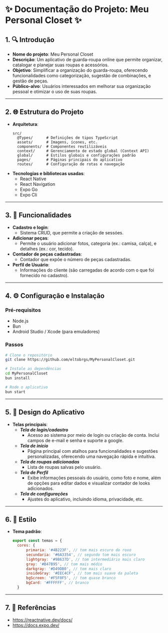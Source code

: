# ✨ **Documentação do Projeto: Meu Personal Closet** ✨

## 1. 🔍 Introdução
- **Nome do projeto**: Meu Personal Closet
- **Descrição**: Um aplicativo de guarda-roupa online que permite organizar, catalogar e planejar suas roupas e acessórios.
- **Objetivo**: Simplificar a organização do guarda-roupa, oferecendo funcionalidades como categorização, sugestão de combinações, e gestão de peças.
- **Público-alvo**: Usuários interessados em melhorar sua organização pessoal e otimizar o uso de suas roupas.

---

## 2. 🌐 Estrutura do Projeto
- **Arquitetura**:
  ```
  src/
    @Types/      # Definições de tipos TypeScript
    assets/      # Imagens, ícones, etc.
    components/  # Componentes reutilizáveis
    context/     # Gerenciamento de estado global (Context API)
    global/      # Estilos globais e configurações padrão
    pages/       # Páginas principais do aplicativo
    routes/      # Configuração de rotas e navegação
  ```
- **Tecnologias e bibliotecas usadas**:
  - React Native
  - React Navigation
  - Expo Go
  - Expo Cli

---

## 3. 📂 Funcionalidades
- **Cadastro e login**:
  - Sistema CRUD, que permite a criação de sessóes.
- **Adicionar peças**:
  - Permite o usuário adicionar fotos, categoria (ex.: camisa, calça), e detalhes (ex.: cor, tecido).
- **Contador de peças cadastradas**:
  - Contador que expõe o número de peças cadastradas.
- **Perfil de Usuário**:
  - Informações do cliente (são carregadas de acordo com o que foi fornecido no cadastro).

---

## 4. ⚙️ Configuração e Instalação

### Pré-requisitos
- Node.js
- Bun
- Android Studio / Xcode (para emuladores)

### Passos
```bash
# Clone o repositório
git clone https://github.com/eltobrgs/MyPersonalCloset.git

# Instale as dependências
cd MyPersonalCloset
bun install

# Rode o aplicativo
bun start
```

---

## 5. 🎨 Design do Aplicativo
- **Telas principais**:
  - ***Tela de login/cadastro***
    - Acesso ao sistema por meio de login ou criação de conta. Inclui campos de e-mail e senha e suporte a google.
  - ***Tela de início***
    - Página principal com atalhos para funcionalidades e sugestões personalizadas, oferecendo uma navegação rápida e intuitiva.
  - ***Tela de roupas adicionadas***
    - Lista de roupas salvas pelo usuário.
  - ***Tela de Perfil***
    - Exibe informações pessoais do usuário, como foto e nome, além de opções para editar dados e visualizar contador de looks adicionados.
  - ***Tela de configurações***
    - Ajustes do aplicativo, incluindo idioma, privacidade, etc.

---

## 6. 🎨 Estilo
- **Tema padrão**:
  ```javascript
  export const temas = {
    cores: {
        primaria: '#4B223F', // tom mais escuro do roxo
        secundaria: '#6A3354', // segundo tom mais escuro
        lightgray: '#9B637D', // tom intermediário mais claro
        gray: '#B47B95', // tom mais médio
        darkgray: '#D49DB0', // tom mais claro
        insideGray: '#EEC4CF', // tom mais suave da paleta
        bgScreen: '#F5F0F5', // tom quase branco
        bgCard: '#FFFFFF', // branco
    }

---


## 7. 🔗 Referências
- https://reactnative.dev/docs/
- https://docs.expo.dev/

